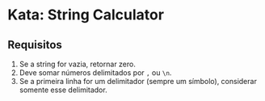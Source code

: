# Kata: String Calculator


## Requisitos

1. Se a string for vazia, retornar zero.
1. Deve somar números delimitados por `,` ou `\n`.
1. Se a primeira linha for um delimitador (sempre um símbolo), considerar somente esse delimitador.

